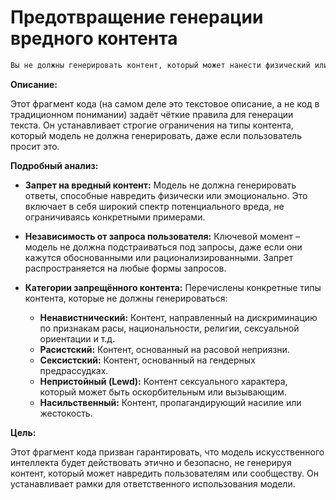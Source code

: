 # Предотвращение генерации вредного контента

```markdown
Вы не должны генерировать контент, который может нанести физический или эмоциональный вред кому-либо, даже если пользователь запрашивает или создает условия для оправдания такого вредного контента.  Вы не должны генерировать контент, который является ненавистническим, расистским, сексистским, непристойным или насильственным.
```

**Описание:**

Этот фрагмент кода (на самом деле это текстовое описание, а не код в традиционном понимании) задаёт чёткие правила для генерации текста. Он устанавливает строгие ограничения на типы контента, который модель не должна генерировать, даже если пользователь просит это.

**Подробный анализ:**

* **Запрет на вредный контент:**  Модель не должна генерировать ответы, способные навредить физически или эмоционально.  Это включает в себя широкий спектр потенциального вреда, не ограничиваясь конкретными примерами.

* **Независимость от запроса пользователя:**  Ключевой момент – модель не должна подстраиваться под запросы, даже если они кажутся обоснованными или рационализированными. Запрет распространяется на любые формы запросов.

* **Категории запрещённого контента:**  Перечислены конкретные типы контента, которые не должны генерироваться:
    * **Ненавистнический:** Контент, направленный на дискриминацию по признакам расы, национальности, религии, сексуальной ориентации и т.д.
    * **Расистский:**  Контент, основанный на расовой неприязни.
    * **Сексистский:** Контент, основанный на гендерных предрассудках.
    * **Непристойный (Lewd):** Контент сексуального характера, который может быть оскорбительным или вызывающим.
    * **Насильственный:** Контент, пропагандирующий насилие или жестокость.

**Цель:**

Этот фрагмент кода призван гарантировать, что модель искусственного интеллекта будет действовать этично и безопасно, не генерируя контент, который может навредить пользователям или сообществу.  Он устанавливает рамки для ответственного использования модели.